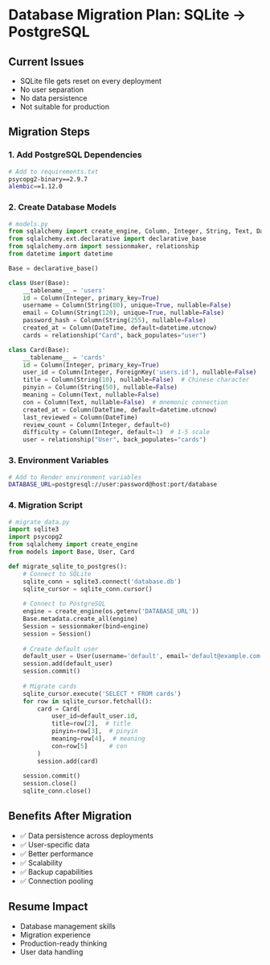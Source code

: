 # Database Migration Plan: SQLite → PostgreSQL

## Current Issues
- SQLite file gets reset on every deployment
- No user separation
- No data persistence
- Not suitable for production

## Migration Steps

### 1. Add PostgreSQL Dependencies
```bash
# Add to requirements.txt
psycopg2-binary==2.9.7
alembic==1.12.0
```

### 2. Create Database Models
```python
# models.py
from sqlalchemy import create_engine, Column, Integer, String, Text, DateTime, ForeignKey
from sqlalchemy.ext.declarative import declarative_base
from sqlalchemy.orm import sessionmaker, relationship
from datetime import datetime

Base = declarative_base()

class User(Base):
    __tablename__ = 'users'
    id = Column(Integer, primary_key=True)
    username = Column(String(80), unique=True, nullable=False)
    email = Column(String(120), unique=True, nullable=False)
    password_hash = Column(String(255), nullable=False)
    created_at = Column(DateTime, default=datetime.utcnow)
    cards = relationship("Card", back_populates="user")

class Card(Base):
    __tablename__ = 'cards'
    id = Column(Integer, primary_key=True)
    user_id = Column(Integer, ForeignKey('users.id'), nullable=False)
    title = Column(String(10), nullable=False)  # Chinese character
    pinyin = Column(String(50), nullable=False)
    meaning = Column(Text, nullable=False)
    con = Column(Text, nullable=False)  # mnemonic connection
    created_at = Column(DateTime, default=datetime.utcnow)
    last_reviewed = Column(DateTime)
    review_count = Column(Integer, default=0)
    difficulty = Column(Integer, default=1)  # 1-5 scale
    user = relationship("User", back_populates="cards")
```

### 3. Environment Variables
```bash
# Add to Render environment variables
DATABASE_URL=postgresql://user:password@host:port/database
```

### 4. Migration Script
```python
# migrate_data.py
import sqlite3
import psycopg2
from sqlalchemy import create_engine
from models import Base, User, Card

def migrate_sqlite_to_postgres():
    # Connect to SQLite
    sqlite_conn = sqlite3.connect('database.db')
    sqlite_cursor = sqlite_conn.cursor()
    
    # Connect to PostgreSQL
    engine = create_engine(os.getenv('DATABASE_URL'))
    Base.metadata.create_all(engine)
    Session = sessionmaker(bind=engine)
    session = Session()
    
    # Create default user
    default_user = User(username='default', email='default@example.com', password_hash='dummy')
    session.add(default_user)
    session.commit()
    
    # Migrate cards
    sqlite_cursor.execute('SELECT * FROM cards')
    for row in sqlite_cursor.fetchall():
        card = Card(
            user_id=default_user.id,
            title=row[2],  # title
            pinyin=row[3],  # pinyin
            meaning=row[4],  # meaning
            con=row[5]      # con
        )
        session.add(card)
    
    session.commit()
    session.close()
    sqlite_conn.close()
```

## Benefits After Migration
- ✅ Data persistence across deployments
- ✅ User-specific data
- ✅ Better performance
- ✅ Scalability
- ✅ Backup capabilities
- ✅ Connection pooling

## Resume Impact
- Database management skills
- Migration experience
- Production-ready thinking
- User data handling
